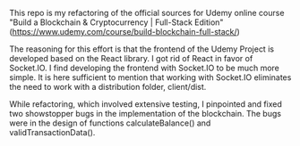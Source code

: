 This repo is my refactoring of the official sources for Udemy online course "Build a Blockchain & Cryptocurrency | Full-Stack Edition" (https://www.udemy.com/course/build-blockchain-full-stack/)

The reasoning for this effort is that the frontend of the Udemy Project is developed based on the React library.  I got rid of React in favor of Socket.IO.  I find developing the frontend with Socket.IO to be much more simple.  It is here sufficient to mention that working with Socket.IO eliminates the need to work with a distribution folder, client/dist.

While refactoring, which involved extensive testing, I pinpointed and fixed two showstopper bugs in the implementation of the blockchain.  The bugs were in the design of functions calculateBalance() and validTransactionData().
